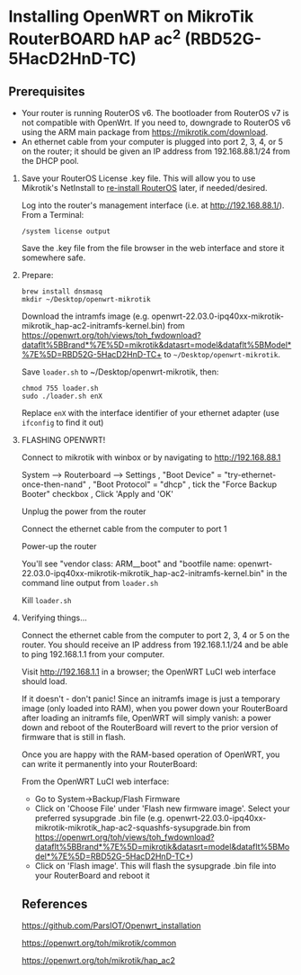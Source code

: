 # Installing OpenWRT on MikroTik RouterBOARD hAP ac<sup>2</sup> (RBD52G-5HacD2HnD-TC)

## Prerequisites

* Your router is running RouterOS v6. The bootloader from RouterOS v7 is not compatible with OpenWrt. If you need to, downgrade to RouterOS v6 using the ARM main package from https://mikrotik.com/download.
* An ethernet cable from your computer is plugged into port 2, 3, 4, or 5 on the router; it should be given an IP address from 192.168.88.1/24 from the DHCP pool.

1. 
    Save your RouterOS License .key file. This will allow you to use Mikrotik's NetInstall to [re-install RouterOS](https://wiki.mikrotik.com/wiki/Manual:Netinstall) later, if needed/desired.

    Log into the router's management interface (i.e. at http://192.168.88.1/). From a Terminal:

    ```
    /system license output
    ```

    Save the .key file from the file browser in the web interface and store it somewhere safe.

2. 
    Prepare:

    ```
    brew install dnsmasq
    mkdir ~/Desktop/openwrt-mikrotik
    ```

    Download the intramfs image (e.g. openwrt-22.03.0-ipq40xx-mikrotik-mikrotik_hap-ac2-initramfs-kernel.bin) from https://openwrt.org/toh/views/toh_fwdownload?dataflt%5BBrand*%7E%5D=mikrotik&datasrt=model&dataflt%5BModel*%7E%5D=RBD52G-5HacD2HnD-TC+ to `~/Desktop/openwrt-mikrotik`.

    Save `loader.sh` to ~/Desktop/openwrt-mikrotik, then:

    ```
    chmod 755 loader.sh
    sudo ./loader.sh enX
    ```

    Replace `enX` with the interface identifier of your ethernet adapter (use `ifconfig` to find it out)

3. 
    FLASHING OPENWRT!

    Connect to mikrotik with winbox or by navigating to http://192.168.88.1

    System --> Routerboard --> Settings , "Boot Device" = "try-ethernet-once-then-nand" , "Boot Protocol" = "dhcp" , tick the "Force Backup Booter" checkbox , Click 'Apply and 'OK'

    Unplug the power from the router

    Connect the ethernet cable from the computer to port 1

    Power-up the router

    You'll see "vendor class: ARM__boot" and "bootfile name: openwrt-22.03.0-ipq40xx-mikrotik-mikrotik_hap-ac2-initramfs-kernel.bin" in the command line output from `loader.sh`

    Kill `loader.sh`

4.
    Verifying things...

    Connect the ethernet cable from the computer to port 2, 3, 4 or 5 on the router. You should receive an IP address from 192.168.1.1/24 and be able to ping 192.168.1.1 from your computer.

    Visit http://192.168.1.1 in a browser; the OpenWRT LuCI web interface should load.

    If it doesn't - don't panic! Since an initramfs image is just a temporary image (only loaded into RAM), when you power down your RouterBoard after loading an initramfs file, OpenWRT will simply vanish: a power down and reboot of the RouterBoard will revert to the prior version of firmware that is still in flash. 

    Once you are happy with the RAM-based operation of OpenWRT, you can write it permanently  into your RouterBoard:

    From the OpenWRT LuCI web interface:
    * Go to System→Backup/Flash Firmware
    * Click on 'Choose File' under 'Flash new firmware image'. Select your preferred sysupgrade .bin file (e.g. openwrt-22.03.0-ipq40xx-mikrotik-mikrotik_hap-ac2-squashfs-sysupgrade.bin from https://openwrt.org/toh/views/toh_fwdownload?dataflt%5BBrand*%7E%5D=mikrotik&datasrt=model&dataflt%5BModel*%7E%5D=RBD52G-5HacD2HnD-TC+)
    * Click on 'Flash image'. This will flash the sysupgrade .bin file into your RouterBoard and reboot it

    ## References
    https://github.com/ParsIOT/Openwrt_installation

    https://openwrt.org/toh/mikrotik/common

    https://openwrt.org/toh/mikrotik/hap_ac2